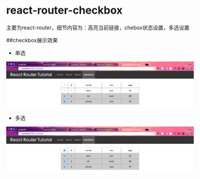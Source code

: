 # react-router-checkbox
主要为react-router，细节内容为：高亮当前链接，chebox状态设置，多选设置

##checkbox展示效果

- 单选

![单选](show-images/check2.png)

- 多选

![单选](show-images/checkall.png)
